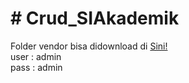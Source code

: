 # # Crud_SIAkademik
Folder vendor bisa didownload di
<a href="https://drive.google.com/file/d/1U9Cxofa7iD94v5OENDOvK7ah6MKxkhil/view">Sini!</a></br>
user : admin </br>
pass : admin
